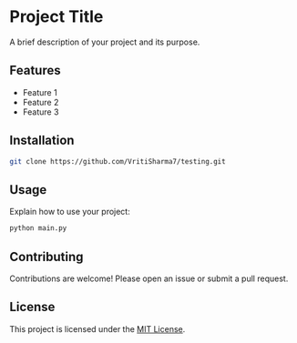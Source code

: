 # Project Title

A brief description of your project and its purpose.

## Features

- Feature 1
- Feature 2
- Feature 3

## Installation

```bash
git clone https://github.com/VritiSharma7/testing.git
```

## Usage

Explain how to use your project:

```bash
python main.py
```

## Contributing

Contributions are welcome! Please open an issue or submit a pull request.

## License

This project is licensed under the [MIT License](LICENSE).